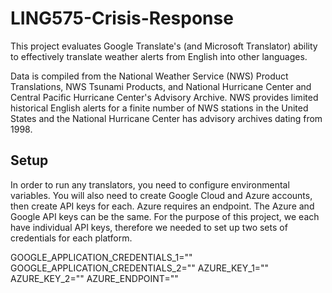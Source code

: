 # LING575-Crisis-Response

This project evaluates Google Translate's (and Microsoft Translator) ability to effectively translate weather alerts from English into other languages.


Data is compiled from the National Weather Service (NWS) Product Translations, NWS Tsunami Products, and National Hurricane Center and Central Pacific Hurricane Center's Advisory Archive. NWS provides limited historical English alerts for a finite number of NWS stations in the United States and the National Hurricane Center has advisory archives dating from 1998. 


## Setup

In order to run any translators, you need to configure environmental variables. You will also need to create Google Cloud and Azure accounts, then create API keys for each. Azure requires an endpoint. The Azure and Google API keys can be the same. For the purpose of this project, we each have individual API keys, therefore we needed to set up two sets of credentials for each platform.

GOOGLE_APPLICATION_CREDENTIALS_1=""
GOOGLE_APPLICATION_CREDENTIALS_2=""
AZURE_KEY_1=""
AZURE_KEY_2=""
AZURE_ENDPOINT=""
